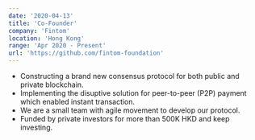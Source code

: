 ```yaml
---
date: '2020-04-13'
title: 'Co-Founder'
company: 'Fintom'
location: 'Hong Kong'
range: 'Apr 2020 - Present'
url: 'https://github.com/fintom-foundation'
---
```


- Constructing a brand new consensus protocol for both public and private blockchain.
- Implementing the disuptive solution for peer-to-peer (P2P) payment which enabled instant transaction.
- We are a small team with agile movement to develop our protocol.
- Funded by private investors for more than 500K HKD and keep investing.